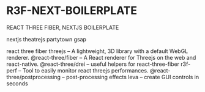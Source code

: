 # R3F-NEXT-BOILERPLATE
REACT THREE FIBER, NEXTJS BOILERPLATE

nextjs
theatrejs
partytown
gsap

react three fiber
threejs – A lightweight, 3D library with a default WebGL renderer.
@react-three/fiber – A React renderer for Threejs on the web and react-native.
@react-three/drei – useful helpers for react-three-fiber
r3f-perf – Tool to easily monitor react threejs performances.
@react-three/postprocessing – post-processing effects
leva – create GUI controls in seconds

